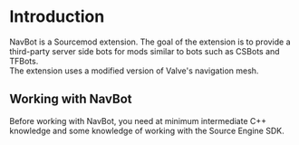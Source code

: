 # Introduction

NavBot is a Sourcemod extension. The goal of the extension is to provide a third-party server side bots for mods similar to bots such as CSBots and TFBots.    
The extension uses a modified version of Valve's navigation mesh.    

## Working with NavBot

Before working with NavBot, you need at minimum intermediate C++ knowledge and some knowledge of working with the Source Engine SDK.

